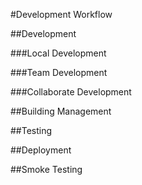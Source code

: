 #Development Workflow

##Development

###Local Development

###Team Development

###Collaborate Development

##Building Management

##Testing

##Deployment

##Smoke Testing